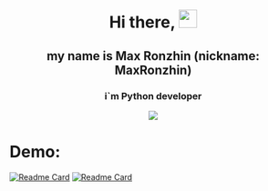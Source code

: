 <h1 align="center">Hi there, </a> 
<img src="https://github.com/blackcater/blackcater/raw/main/images/Hi.gif" height="32"/></h1>
<h2 align="center">my name is Max Ronzhin (nickname: MaxRonzhin)</a> </h2>
<h3 align="center">i`m Python developer</a> </h3>
<p align="center">
  <img src="https://readme-typing-svg.herokuapp.com/?lines=Thanks+for+coming!&center=true&width=380&height=50">
</p>


# Demo:
[![Readme Card](https://github-readme-stats.vercel.app/api/pin/?username=MaxRonzhin&repo=foodgram-project-react)](https://github.com/MaxRonzhin/foodgram-project-react)
[![Readme Card](https://github-readme-stats.vercel.app/api/pin/?username=MaxRonzhin&repo=api_final_yatube)](https://github.com/MaxRonzhin/api_final_yatube)


<!--
**MaxRonzhin/MaxRonzhin** is a ✨ _special_ ✨ repository because its `README.md` (this file) appears on your GitHub profile.

Here are some ideas to get you started:

- 🔭 I’m currently working on ...
- 🌱 I’m currently learning ...
- 👯 I’m looking to collaborate on ...
- 🤔 I’m looking for help with ...
- 💬 Ask me about ...
- 📫 How to reach me: ...
- 😄 Pronouns: ...
- ⚡ Fun fact: ...
-->
